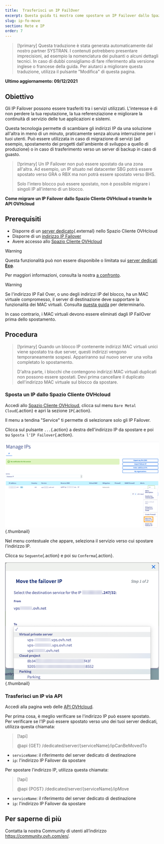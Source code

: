 ```yaml
---
title:  Trasferisci un IP FailOver
excerpt: Questa guida ti mostra come spostare un IP Failover dallo Spazio Cliente OVH o via API OVHcloud
slug: ip-fo-move
section: Rete e IP
order: 7
---
```


> [!primary]
> Questa traduzione è stata generata automaticamente dal nostro partner SYSTRAN. I contenuti potrebbero presentare imprecisioni, ad esempio la nomenclatura dei pulsanti o alcuni dettagli tecnici. In caso di dubbi consigliamo di fare riferimento alla versione inglese o francese della guida. Per aiutarci a migliorare questa traduzione, utilizza il pulsante "Modifica" di questa pagina.
>

**Ultimo aggiornamento: 09/12/2021**

## Obiettivo

Gli IP Failover possono essere trasferiti tra i servizi utilizzati. L'interesse è di non perdere la tua reputazione, la tua referenziazione e migliorare la continuità di servizio delle tue applicazioni e sistemi.

Questa tecnologia permette di scambiare gli indirizzi IP da una soluzione all'altra in meno di un minuto, praticamente senza alcuna interruzione per i tuoi utenti. Può essere utilizzata in caso di migrazione di servizi (ad esempio, spostamento dei progetti dall'ambiente di sviluppo a quello di produzione) o in caso di trasferimento verso un server di backup in caso di guasto.

> [!primary]
> Un IP Failover non può essere spostato da una zona all'altra. Ad esempio, un IP situato nel datacenter SBG potrà essere spostato verso GRA o RBX ma non potrà essere spostato verso BHS.
> 
> Solo l'intero blocco può essere spostato, non è possibile migrare i singoli IP all'interno di un blocco.

**Come migrare un IP Failover dallo Spazio Cliente OVHcloud o tramite le API OVHcloud**

## Prerequisiti

- Disporre di un [server dedicato](https://www.ovhcloud.com/it/bare-metal/){.external} nello Spazio Cliente OVHcloud
- Disporre di un [indirizzo IP Failover](https://www.ovhcloud.com/it/bare-metal/ip/)
- Avere accesso allo [Spazio Cliente OVHcloud](https://www.ovh.com/auth/?action=gotomanager&from=https://www.ovh.it/&ovhSubsidiary=it)

> [!warning]
> Questa funzionalità può non essere disponibile o limitata sui [server dedicati **Eco**](https://eco.ovhcloud.com/it/about/).
>
> Per maggiori informazioni, consulta la nostra [a confronto](https://eco.ovhcloud.com/it/compare/).
>

> [!warning]
> Se l'indirizzo IP Fail Over, o uno degli indirizzi IP del blocco, ha un MAC virtuale compromesso, il server di destinazione deve supportare la funzionalità dei MAC virtuali.
> Consulta [questa guida](https://docs.ovh.com/it/dedicated/network-support-virtual-mac/) per determinarlo.
>
> In caso contrario, i MAC virtuali devono essere eliminati dagli IP FailOver prima dello spostamento.

## Procedura

> [!primary]
> Quando un blocco IP contenente indirizzi MAC virtuali unici viene spostato tra due server, questi indirizzi vengono temporaneamente sospesi. Appariranno sul nuovo server una volta completato lo spostamento.
>
> D'altra parte, i blocchi che contengono indirizzi MAC virtuali duplicati non possono essere spostati. Devi prima cancellare il duplicato dell'indirizzo MAC virtuale sul blocco da spostare.
>

### Sposta un IP dallo Spazio Cliente OVHcloud

Accedi allo [Spazio Cliente OVHcloud](https://www.ovh.com/auth/?action=gotomanager&from=https://www.ovh.it/&ovhSubsidiary=it), clicca sul menu `Bare Metal Cloud`{.action} e apri la sezione `IP`{.action}.

Il menu a tendina "Service" ti permette di selezionare solo gli IP Failover.

Clicca sul pulsante `...`{.action} a destra dell'indirizzo IP da spostare e poi su `Sposta l'IP Failover`{.action}.

![Spazio Cliente](images/manager02.png){.thumbnail}

Nel menu contestuale che appare, seleziona il servizio verso cui spostare l'indirizzo IP.

Clicca su `Seguente`{.action} e poi su `Conferma`{.action}.

![Spazio Cliente](images/manager03.png){.thumbnail}

### Trasferisci un IP via API

Accedi alla pagina web delle [API OVHcloud](https://api.ovh.com/).

Per prima cosa, è meglio verificare se l'indirizzo IP può essere spostato.
<br>Per verificare se l'IP può essere spostato verso uno dei tuoi server dedicati, utilizza questa chiamata:

> [!api]
>
> @api {GET} /dedicated/server/{serviceName}/ipCanBeMovedTo
>

- `serviceName`: il riferimento del server dedicato di destinazione
- `ip`: l'indirizzo IP Failover da spostare

Per spostare l'indirizzo IP, utilizza questa chiamata:

> [!api]
>
> @api {POST} /dedicated/server/{serviceName}/ipMove
>

- `serviceName`: il riferimento del server dedicato di destinazione
- `ip`: l'indirizzo IP Failover da spostare

## Per saperne di più

Contatta la nostra Community di utenti all’indirizzo <https://community.ovh.com/en/>.
